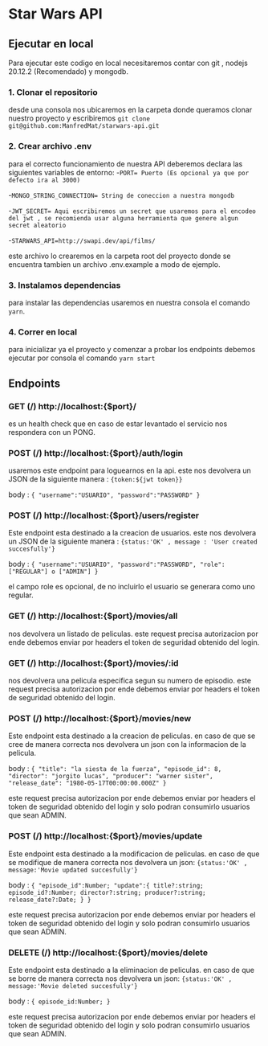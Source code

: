 # Star Wars API

## Ejecutar en local
Para ejecutar este codigo en local necesitaremos contar con  git , nodejs 20.12.2 (Recomendado) y mongodb.

### 1. Clonar el repositorio
desde una consola nos ubicaremos en la carpeta donde queramos clonar nuestro proyecto y escribiremos `git clone git@github.com:ManfredMat/starwars-api.git`

### 2. Crear archivo .env

para el correcto funcionamiento de nuestra API deberemos declara las siguientes variables de entorno:
-`PORT= Puerto (Es opcional ya que por defecto ira al 3000)`

-`MONGO_STRING_CONNECTION= String de coneccion a nuestra mongodb`

-`JWT_SECRET= Aqui escribiremos un secret que usaremos para el encodeo del jwt , se recomienda usar alguna herramienta que genere algun secret aleatorio`

-`STARWARS_API=http://swapi.dev/api/films/`

este archivo lo crearemos en la carpeta root del proyecto donde se encuentra tambien un archivo .env.example a modo de ejemplo.

### 3. Instalamos dependencias

para instalar las dependencias usaremos en nuestra consola el comando `yarn`.

### 4. Correr en local

para inicializar ya el proyecto y comenzar a probar los endpoints debemos ejecutar por consola el comando `yarn start`

## Endpoints

### GET (/) http://localhost:{$port}/
es un health check que en caso de estar levantado el servicio nos respondera con un PONG.

### POST (/) http://localhost:{$port}/auth/login

usaremos este endpoint para loguearnos en la api. este nos devolvera un JSON de la siguiente manera :
`{token:${jwt token}}`

body :
`{
    "username":"USUARIO",
    "password":"PASSWORD"
}`

### POST (/) http://localhost:{$port}/users/register

Este endpoint esta destinado a la creacion de usuarios. 
este nos devolvera un JSON de la siguiente manera :
`{status:'OK' , message : 'User created succesfully'}`

body :
`{
    "username":"USUARIO",
    "password":"PASSWORD",
    "role":["REGULAR"] o ["ADMIN"]
}`

el campo role es opcional, de no incluirlo el usuario se generara como uno regular.

### GET (/) http://localhost:{$port}/movies/all
nos devolvera un listado de peliculas.
este request precisa autorizacion por ende debemos enviar por headers el token de seguridad obtenido del login.

### GET (/) http://localhost:{$port}/movies/:id
nos devolvera una pelicula especifica segun su numero de episodio.
este request precisa autorizacion por ende debemos enviar por headers el token de seguridad obtenido del login.

### POST (/) http://localhost:{$port}/movies/new

Este endpoint esta destinado a la creacion de peliculas. 
en caso de que se cree de manera correcta nos devolvera un json con la informacion de la pelicula.

body :
`{
    "title": "la siesta de la fuerza",
    "episode_id": 8,
    "director": "jorgito lucas",
    "producer": "warner sister",
    "release_date": "1980-05-17T00:00:00.000Z"
}`

este request precisa autorizacion por ende debemos enviar por headers el token de seguridad obtenido del login y solo podran consumirlo usuarios que sean ADMIN.

### POST (/) http://localhost:{$port}/movies/update

Este endpoint esta destinado a la modificacion de peliculas. 
en caso de que se  modifique de manera correcta nos devolvera un json:
`{status:'OK' , message:'Movie updated succesfully'}`

body :
`{
    "episode_id":Number;
    "update":{
        title?:string;
        episode_id?:Number;
        director?:string;
        producer?:string;
        release_date?:Date;
        }
}`

este request precisa autorizacion por ende debemos enviar por headers el token de seguridad obtenido del login y solo podran consumirlo usuarios que sean ADMIN.

### DELETE (/) http://localhost:{$port}/movies/delete

Este endpoint esta destinado a la eliminacion de peliculas. 
en caso de que se borre de manera correcta nos devolvera un json:
`{status:'OK' , message:'Movie deleted succesfully'}`

body :
`{
    episode_id:Number;
}`

este request precisa autorizacion por ende debemos enviar por headers el token de seguridad obtenido del login y solo podran consumirlo usuarios que sean ADMIN.

